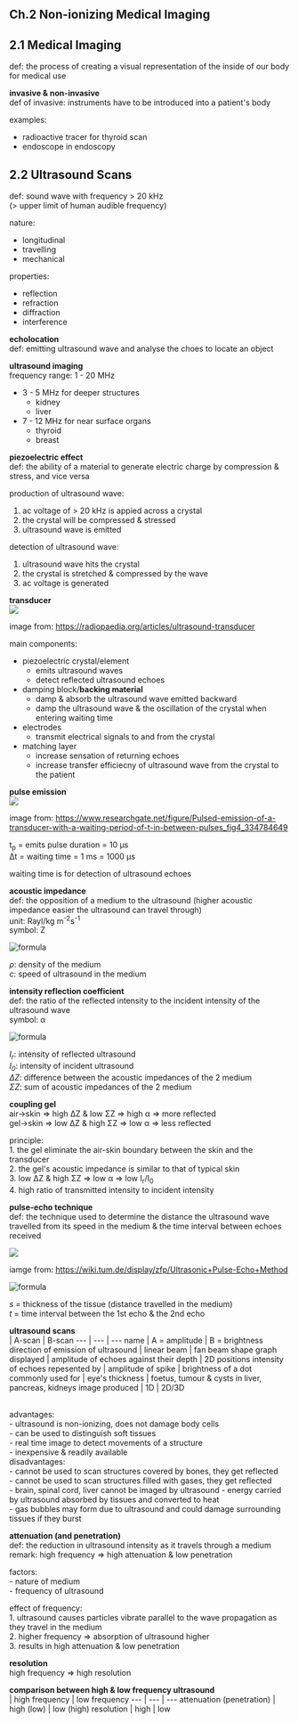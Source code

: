 ## Ch.2 Non-ionizing Medical Imaging

## 2.1 Medical Imaging
def: the process of creating a visual representation of the inside of our body for medical use

**invasive & non-invasive**  
def of invasive: instruments have to be introduced into a patient's body

examples:  
- radioactive tracer for thyroid scan
- endoscope in endoscopy

## 2.2 Ultrasound Scans
def: sound wave with frequency > 20 kHz  
(> upper limit of human audible frequency)  

nature: 
- longitudinal
- travelling
- mechanical

properties:  
- reflection
- refraction
- diffraction
- interference

**echolocation**  
def: emitting ultrasound wave and analyse the choes to locate an object

**ultrasound imaging**  
frequency range: 1 - 20 MHz
- 3 - 5 MHz for deeper structures
    - kidney
    - liver
- 7 - 12 MHz for near surface organs  
    - thyroid
    - breast

**piezoelectric effect**  
def: the ability of a material to generate electric charge by compression & stress, and vice versa

production of ultrasound wave:  
1. ac voltage of > 20 kHz is appied across a crystal
2. the crystal will be compressed & stressed
3. ultrasound wave is emitted

detection of ultrasound wave:
1. ultrasound wave hits the crystal
2. the crystal is stretched & compressed by the wave
3. ac voltage is generated

**transducer**  
<img src="https://prod-images-static.radiopaedia.org/images/30966422/373633fc1097636384e9e71c26563d_big_gallery.jpeg">  

image from: https://radiopaedia.org/articles/ultrasound-transducer  

main components:  
- piezoelectric crystal/element
    - emits ultrasound waves
    - detect reflected ultrasound echoes
- damping block/**backing material**
    - damp & absorb the ultrasound wave emitted backward
    - damp the ultrasound wave & the oscillation of the crystal when entering waiting time
- electrodes
    - transmit electrical signals to and from the crystal
- matching layer
    - increase sensation of returning echoes
    - increase transfer efficiecny of ultrasound wave from the crystal to the patient

**pulse emission**  
<img src="https://www.researchgate.net/profile/Adi_Singh/publication/334784649/figure/fig4/AS:786638879866889@1564560732986/Pulsed-emission-of-a-transducer-with-a-waiting-period-of-t-in-between-pulses.ppm">  

image from: https://www.researchgate.net/figure/Pulsed-emission-of-a-transducer-with-a-waiting-period-of-t-in-between-pulses_fig4_334784649  

t<sub>p</sub> = emits pulse duration = 10 μs  
Δt = waiting time = 1 ms = 1000 μs  

waiting time is for detection of ultrasound echoes  

**acoustic impedance**  
def: the opposition of a medium to the ultrasound (higher acoustic impedance easier the ultrasound can travel through)  
unit: Rayl/kg m<sup>-2</sup>s<sup>-1</sup>  
symbol: Z

![formula](https://render.githubusercontent.com/render/math?math=\LARGE\\\Z=\rho\\\c)  

*ρ*: density of the medium  
*c*: speed of ultrasound in the medium  

**intensity reflection coefficient**  
def: the ratio of the reflected intensity to the incident intensity of the ultrasound wave  
symbol: α  

![formula](https://render.githubusercontent.com/render/math?math=\LARGE\alpha=\frac{I_{r}}{I_{0}}=(\frac{\Delta\\\Z}{\Sigma\\\Z})^2)

*I<sub>r</sub>*: intensity of reflected ultrasound  
*I<sub>0</sub>*: intensity of incident ultrasound  
*ΔZ*: difference between the acoustic impedances of the 2 medium  
*ΣZ*: sum of acoustic impedances of the 2 medium  

**coupling gel**  
air->skin => high ΔZ & low ΣZ => high α => more reflected  
gel->skin => low ΔZ & high ΣZ => low α => less reflected   

principle:  
1\. the gel eliminate the air-skin boundary between the skin and the transducer  
2\. the gel's acoustic impedance is similar to that of typical skin  
3\. low ΔZ & high ΣZ => low α => low I<sub>r</sub>/I<sub>0</sub>  
4\. high ratio of transmitted intensity to incident intensity

**pulse-echo technique**  
def: the technique used to determine the distance the ultrasound wave travelled from its speed in the medium & the time interval between echoes received

<img src="https://wiki.tum.de/download/attachments/225771669/Display_on_display.png?version=1&modificationDate=1554966796430&api=v2">  

iamge from: https://wiki.tum.de/display/zfp/Ultrasonic+Pulse-Echo+Method  

![formula](https://render.githubusercontent.com/render/math?math=\LARGE\\\s=\frac{ct}{2})  

*s* = thickness of the tissue (distance travelled in the medium)  
*t* = time interval between the 1st echo & the 2nd echo  

**ultrasound scans**  
</empty> | A-scan | B-scan
--- | --- | ---
name | A = amplitude | B = brightness
direction of emission of ultrasound | linear beam | fan beam shape
graph displayed | amplitude of echoes against their depth | 2D positions
intensity of echoes repesented by | amplitude of spike | brightness of a dot
commonly used for | eye's thickness | foetus, tumour & cysts in liver, pancreas, kidneys
image produced | 1D | 2D/3D  
<br>

advantages:  
\- ultrasound is non-ionizing, does not damage body cells  
\- can be used to distinguish soft tissues  
\- real time image to detect movements of a structure  
\- inexpensive & readily available  
disadvantages:  
\- cannot be used to scan structures covered by bones, they get reflected  
\- cannot be used to scan structures filled with gases, they get reflected  
\- brain, spinal cord, liver cannot be imaged by ultrasound
\- energy carried by ultrasound absorbed by tissues and converted to heat  
\- gas bubbles may form due to ultrasound and could damage surrounding tissues if they burst

**attenuation (and penetration)**  
def: the reduction in ultrasound intensity as it travels through a medium  
remark: high frequency => high attenuation & low penetration

factors:  
\- nature of medium  
\- frequency of ultrasound  

effect of frequency:  
1\. ultrasound causes particles vibrate parallel to the wave propagation as they travel in the medium  
2\. higher frequency => absorption of ultrasound higher  
3\. results in high attenuation & low penetration  

**resolution**  
high frequency => high resolution

**comparison between high & low frequency ultrasound**  
</empty> | high frequency | low frequency
--- | --- | ---
attenuation (penetration) | high (low) | low (high)
resolution | high | low